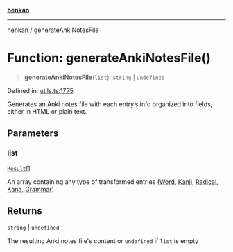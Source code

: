 [**henkan**](../README.md)

***

[henkan](../README.md) / generateAnkiNotesFile

# Function: generateAnkiNotesFile()

> **generateAnkiNotesFile**(`list`): `string` \| `undefined`

Defined in: [utils.ts:1775](https://github.com/Ronokof/Henkan/blob/2ebb5bac1977f3a31819e77efebc48d02b0a7059/src/utils.ts#L1775)

Generates an Anki notes file with each entry’s info organized into fields, either in HTML or plain text.

## Parameters

### list

[`Result`](../type-aliases/Result.md)[]

An array containing any type of transformed entries ([Word](../interfaces/Word.md), [Kanji](../interfaces/Kanji.md), [Radical](../interfaces/Radical.md), [Kana](../interfaces/Kana.md), [Grammar](../interfaces/Grammar.md))

## Returns

`string` \| `undefined`

The resulting Anki notes file's content or `undefined` if `list` is empty
